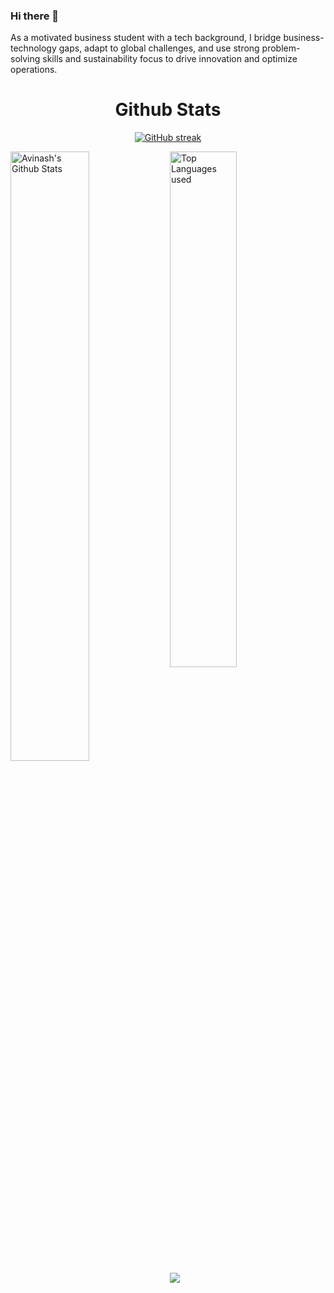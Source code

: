 ### Hi there 👋

As a motivated business student with a tech background, I bridge business-technology gaps, adapt to global challenges, and use strong problem-solving skills and sustainability focus to drive innovation and optimize operations.

<!--
**08Harshita/08Harshita** is a ✨ _special_ ✨ repository because its `README.md` (this file) appears on your GitHub profile.

Here are some ideas to get you started:

- 🔭 I’m currently working on ...
- 🌱 I’m currently learning ...
- 👯 I’m looking to collaborate on ...
- 🤔 I’m looking for help with ...
- 💬 Ask me about ...
- 📫 How to reach me: ...
- 😄 Pronouns: ...
- ⚡ Fun fact: ...
-->




<h1 align="center">Github Stats</h1>

<div align="center">
  
[![GitHub streak](https://github-readme-streak-stats.herokuapp.com/?user=08Harshita&theme=highcontrast)](https://github.com/DenverCoder1/github-readme-streak-stats)

 </div>
 
 
<img align="left" alt="Avinash's Github Stats" src="https://github-readme-stats.vercel.app/api?username=08Harshita&&show_icons=true&theme=dark" width="50%" />
<img alt="Top Languages used" src="https://github-readme-stats.vercel.app/api/top-langs/?username=08Harshita&layout=compact&theme=dark" width="46%" />
<br>
<img src="https://activity-graph.herokuapp.com/graph?username=08Harshita&theme=xcode">
